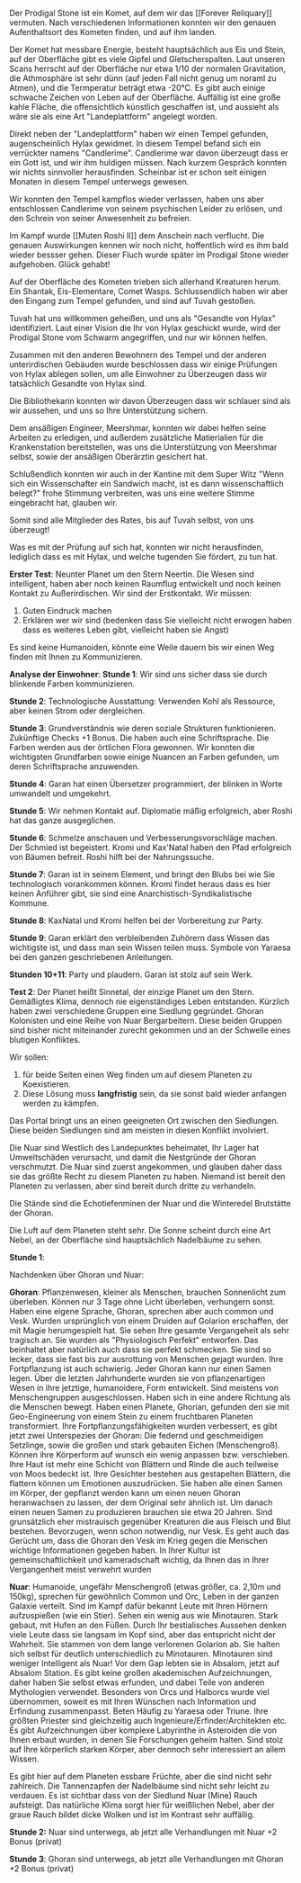 Der Prodigal Stone ist ein Komet, auf dem wir das [[Forever Reliquary]] vermuten.
Nach verschiedenen Informationen konnten wir den genauen Aufenthaltsort des Kometen finden, und auf ihm landen.

Der Komet hat messbare Energie, besteht hauptsächlich aus Eis und Stein, auf der Oberfläche gibt es viele Gipfel und Gletscherspalten. Laut unseren Scans herrscht auf der Oberfläche nur etwa 1/10 der normalen Gravitation, die Athmosphäre ist sehr dünn (auf jeden Fall nicht genug um noraml zu Atmen), und die Termperatur beträgt etwa -20°C.
Es gibt auch einige schwache Zeichen von Leben auf der Oberfläche.
Auffällig ist eine große kahle Fläche, die offensichtlich künstlich geschaffen ist, und aussieht als wäre sie als eine Art "Landeplattform" angelegt worden.

Direkt neben der "Landeplattform" haben wir einen Tempel gefunden, augenscheinlich Hylax gewidmet.
In diesem Tempel befand sich ein verrückter namens "Candlerime". Candlerime war davon überzeugt dass er ein Gott ist, und wir ihm huldigen müssen. Nach kurzem Gespräch konnten wir nichts sinnvoller herausfinden. Scheinbar ist er schon seit einigen Monaten in diesem Tempel unterwegs gewesen.

Wir konnten den Tempel kampflos wieder verlassen, haben uns aber entschlossen Candlerime von seinem psychischen Leider zu erlösen, und den Schrein von seiner Anwesenheit zu befreien.

Im Kampf wurde [[Muten Roshi II]] dem Anschein nach verflucht. Die genauen Auswirkungen kennen wir noch nicht, hoffentlich wird es ihm bald wieder bessser gehen. Dieser Fluch wurde später im Prodigal Stone wieder aufgehoben. Glück gehabt!

Auf der Oberfläche des Kometen trieben sich allerhand Kreaturen herum. Ein Shantak, Eis-Elementare, Comet Wasps. Schlussendlich haben wir aber den Eingang zum Tempel gefunden, und sind auf Tuvah gestoßen.

Tuvah hat uns willkommen geheißen, und uns als "Gesandte von Hylax" identifiziert. Laut einer Vision die Ihr von Hylax geschickt wurde, wird der Prodigal Stone vom Schwarm angegriffen, und nur wir können helfen.

Zusammen mit den anderen Bewohnern des Tempel und der anderen unterirdischen Gebäuden wurde beschlossen dass wir einige Prüfungen von Hylax ablegen sollen, um alle Einwohner zu Überzeugen dass wir tatsächlich Gesandte von Hylax sind.

Die Bibliothekarin konnten wir davon Überzeugen dass wir schlauer sind als wir aussehen, und uns so Ihre Unterstützung sichern.

Dem ansäßigen Engineer, Meershmar, konnten wir dabei helfen seine Arbeiten zu erledigen, und außerdem zusätzliche Matierialien für die Krankenstation bereitstellen, was uns die Unterstützung von Meershmar selbst, sowie der ansäßigen Oberärztin gesichert hat.

Schlußendlich konnten wir auch in der Kantine mit dem Super Witz "Wenn sich ein Wissenschafter ein Sandwich macht, ist es dann wissenschaftlich belegt?" frohe Stimmung verbreiten, was uns eine weitere Stimme eingebracht hat, glauben wir.

Somit sind alle Mitglieder des Rates, bis auf Tuvah selbst, von uns überzeugt!

Was es mit der Prüfung auf sich hat, konnten wir nicht herausfinden, lediglich dass es mit Hylax, und welche tugenden Sie fördert, zu tun hat.

**Erster Test**: 
Neunter Planet um den Stern Neertin. Die Wesen sind intelligent, haben aber noch keinen Raumflug entwickelt und noch keinen Kontakt zu Außerirdischen. Wir sind der Erstkontakt. Wir müssen:
1) Guten Eindruck machen
2) Erklären wer wir sind (bedenken dass Sie vielleicht nicht erwogen haben dass es weiteres Leben gibt, vielleicht haben sie Angst)

Es sind keine Humanoiden, könnte eine Weile dauern bis wir einen Weg finden mit Ihnen zu Kommunizieren.

**Analyse der Einwohner**:
**Stunde 1**: 
Wir sind uns sicher dass sie durch blinkende Farben kommunizieren.

**Stunde 2**: 
Technologische Ausstattung: Verwenden Kohl als Ressource, aber keinen Strom oder dergleichen.

**Stunde 3**: 
Grundverständnis wie deren soziale Strukturen funktionieren. Zukünftige Checks +1 Bonus. Die haben auch eine Schriftsprache. Die Farben werden aus der örtlichen Flora gewonnen. Wir konnten die wichtigsten Grundfarben sowie einige Nuancen an Farben gefunden, um deren Schriftsprache anzuwenden.

**Stunde 4**: 
Garan hat einen Übersetzer programmiert, der blinken in Worte umwandelt und umgekehrt.

**Stunde 5**:
Wir nehmen Kontakt auf.
Diplomatie mäßig erfolgreich, aber Roshi hat das ganze ausgeglichen.

**Stunde 6**:
Schmelze anschauen und Verbesserungsvorschläge machen. Der Schmied ist begeistert. Kromi und Kax'Natal haben den Pfad erfolgreich von Bäumen befreit. Roshi hilft bei der Nahrungssuche.

**Stunde 7**:
Garan ist in seinem Element, und bringt den Blubs bei wie Sie technologisch vorankommen können. Kromi findet heraus dass es hier keinen Anführer gibt, sie sind eine Anarchistisch-Syndikalistische Kommune.

**Stunde 8**: 
KaxNatal und Kromi helfen bei der Vorbereitung zur Party.

**Stunde 9**:
Garan erklärt den verbleibenden Zuhörern dass Wissen das wichtigste ist, und dass man sein Wissen teilen muss. Symbole von Yaraesa bei den ganzen geschriebenen Anleitungen.

**Stunden 10+11**:
Party und plaudern. Garan ist stolz auf sein Werk.

**Test 2**:
Der Planet heißt Sinnetal, der einzige Planet um den Stern. Gemäßigtes Klima, dennoch nie eigenständiges Leben entstanden. Kürzlich haben zwei verschiedene Gruppen eine Siedlung gegründet. Ghoran Kolonisten und eine Reihe von Nuar Bergarbeitern. Diese beiden Gruppen sind bisher nicht miteinander zurecht gekommen und an der Schwelle eines blutigen Konfliktes.

Wir sollen:
1) für beide Seiten einen Weg finden um auf diesem Planeten zu Koexistieren.
2) Diese Lösung muss **langfristig** sein, da sie sonst bald wieder anfangen werden zu kämpfen.

Das Portal bringt uns an einen geeigneten Ort zwischen den Siedlungen. Diese beiden Siedlungen sind am meisten in diesen Konflikt involviert. 

Die Nuar sind Westlich des Landepunktes beheimatet, Ihr Lager hat Umweltschäden verursacht, und damit die Nestgründe der Ghoran verschmutzt. Die Nuar sind zuerst angekommen, und glauben daher dass sie das größte Recht zu diesem Planeten zu haben. Niemand ist bereit den Planeten zu verlassen, aber sind bereit durch dritte zu verhandeln.

Die Stände sind die Echotiefenminen der Nuar und die Winteredel Brutstätte der Ghoran.

Die Luft auf dem Planeten steht sehr. Die Sonne scheint durch eine Art Nebel, an der Oberfläche sind hauptsächlich Nadelbäume zu sehen.

**Stunde 1**:

Nachdenken über Ghoran und Nuar: 

**Ghoran**:
Pflanzenwesen, kleiner als Menschen, brauchen Sonnenlicht zum überleben. Können nur 3 Tage ohne Licht überleben, verhungern sonst. Haben eine eigene Sprache, Ghoran, sprechen aber auch common und Vesk.
Wurden ursprünglich von einem Druiden auf Golarion erschaffen, der mit Magie herumgespielt hat. Sie sehen Ihre gesamte Vergangeheit als sehr tragisch an. Sie wurden als "Physiologisch Perfekt" entworfen. Das beinhaltet aber natürlich auch dass sie perfekt schmecken. Sie sind so lecker, dass sie fast bis zur ausrottung von Menschen gejagt wurden. Ihre Fortpflanzung ist auch schwierig. Jeder Ghoran kann nur einen Samen legen. Über die letzten Jahrhunderte wurden sie von pflanzenartigen Wesen in ihre jetztige, humanoidere, Form entwickelt. Sind meistens von Menschengruppen ausgeschlossen. Haben sich in eine andere Richtung als die Menschen bewegt. Haben einen Planete, Ghorian, gefunden den sie mit Geo-Engineerung von einem Stein zu einem fruchtbaren Planeten transformiert. Ihre Fortpflanzungsfähigkeiten wurden verbessert, es gibt jetzt zwei Unterspezies der Ghoran: Die federnd und geschmeidigen Setzlinge, sowie die großen und stark gebauten Eichen (Menschengroß). Können ihre Körperform auf wunsch ein wenig anpassen bzw. verschieben. Ihre Haut ist mehr eine Schicht von Blättern und Rinde die auch teilweise von Moos bedeckt ist. Ihre Gesichter bestehen aus gestapelten Blättern, die flattern können um Emotionen auszudrücken. Sie haben alle einen Samen im Körper, der gepflanzt werden kann um einen neuen Ghoran heranwachsen zu lassen, der dem Original sehr ähnlich ist. Um danach einen neuen Samen zu produzieren brauchen sie etwa 20 Jahren. Sind grunsätzlich eher mistrauisch gegenüber Kreaturen die aus Fleisch und Blut bestehen. Bevorzugen, wenn schon notwendig, nur Vesk. Es geht auch das Gerücht um, dass die Ghoran den Vesk im Krieg gegen die Menschen wichtige Informationen gegeben haben.
In Ihrer Kultur ist gemeinschaftlichkeit und kameradschaft wichtig, da Ihnen das in Ihrer Vergangenheit meist verwehrt wurden

**Nuar**: 
Humanoide, ungefähr Menschengroß (etwas größer, ca. 2,10m und 150kg), sprechen für gewöhnlich Common und Orc, Leben in der ganzen Galaxie verteilt. Sind im Kampf dafür bekannt Leute mit Ihren Hörnern aufzuspießen (wie ein Stier). Sehen ein wenig aus wie Minotauren. Stark gebaut, mit Hufen an den Füßen. Durch Ihr bestialisches Aussehen denken viele Leute dass sie langsam im Kopf sind, aber das entspricht nicht der Wahrheit. Sie stammen von dem lange verlorenen Golarion ab. Sie halten sich selbst für deutlich unterschiedlich zu Minotauren. Minotauren sind weniger Intelligent als Nuar! Vor dem Gap lebten sie in Absalom, jetzt auf Absalom Station. Es gibt keine großen akademischen Aufzeichnungen, daher haben Sie selbst etwas erfunden, und dabei Teile von anderen Mythologien verwendet. Besonders von Orcs und Halborcs wurde viel übernommen, soweit es mit Ihren Wünschen nach Information und Erfindung zusammenpasst. Beten Häufig zu Yaraesa oder Triune. Ihre größten Priester sind gleichzeitig auch Ingenieure/Erfinder/Architekten etc.
Es gibt Aufzeichnungen über komplexe Labyrinthe in Asteroiden die von Ihnen erbaut wurden, in denen Sie Forschungen geheim halten.
Sind stolz auf Ihre körperlich starken Körper, aber dennoch sehr interessiert an allem Wissen.

Es gibt hier auf dem Planeten essbare Früchte, aber die sind nicht sehr zahlreich. Die Tannenzapfen der Nadelbäume sind nicht sehr leicht zu verdauen.
Es ist sichtbar dass von der Siedlund Nuar (Mine) Rauch aufsteigt. Das natürliche Klima sorgt hier für weißlichen Nebel, aber der graue Rauch bildet dicke Wolken und ist im Kontrast sehr auffällig.

**Stunde 2:**
Nuar sind unterwegs, ab jetzt alle Verhandlungen mit Nuar +2 Bonus (privat)

**Stunde 3**:
Ghoran sind unterwegs, ab jetzt alle Verhandlungen mit Ghoran +2 Bonus (privat)